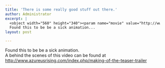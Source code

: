 ```yaml
---
title: 'There is some really good stuff out there.'
author: Administrator
excerpt: |
  <object width="560" height="340"><param name="movie" value="http://www.youtube.com/v/agk2svo7svI&hl=en_US&fs=1&rel=0"></param><param name="allowFullScreen" value="true"></param><param name="allowscriptaccess" value="always"></param><embed src="http://www.youtube.com/v/agk2svo7svI&hl=en_US&fs=1&rel=0" type="application/x-shockwave-flash" allowscriptaccess="always" allowfullscreen="true" width="560" height="340"></embed></object>
  Found this to be be a sick animation...
layout: post

---
```

  
Found this to be be a sick animation.  
A behind the scenes of this video can be found at
http://www.azureusrising.com/index.php/making-of-the-teaser-trailer

